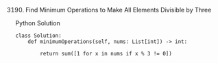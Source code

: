 3190. Find Minimum Operations to Make All Elements Divisible by Three

Python Solution
```
class Solution:
    def minimumOperations(self, nums: List[int]) -> int:
        
        return sum([1 for x in nums if x % 3 != 0])
```
